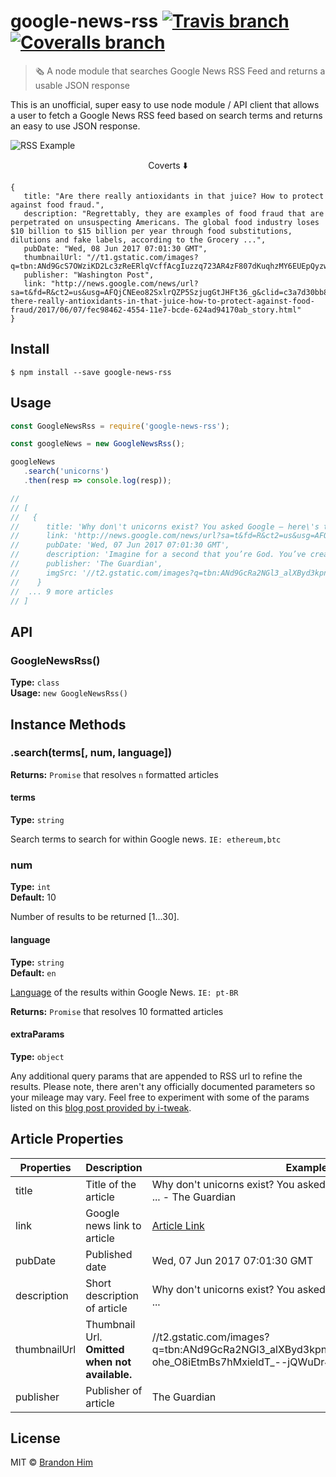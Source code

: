 # google-news-rss [![Travis branch](https://img.shields.io/travis/brh55/google-news-rss/master.svg?style=flat-square)](https://travis-ci.org/brh55/google-news-rss) [![Coveralls branch](https://img.shields.io/coveralls/brh55/google-news-rss/master.svg?style=flat-square)](https://coveralls.io/github/brh55/google-news-rss)

> 🗞 A node module that searches Google News RSS Feed and returns a usable JSON response

This is an unofficial, super easy to use node module / API client that allows a user to fetch a Google News RSS feed based on search terms and returns an easy to use JSON response.


![RSS Example](https://user-images.githubusercontent.com/6020066/26994437-4399c680-4d2d-11e7-824b-6082aee7c2c8.png)

<p align="center">Coverts ⬇️</p>

```
{
   title: "Are there really antioxidants in that juice? How to protect against food fraud.",
   description: "Regrettably, they are examples of food fraud that are perpetrated on unsuspecting Americans. The global food industry loses $10 billion to $15 billion per year through food substitutions, dilutions and fake labels, according to the Grocery ...",
   pubDate: "Wed, 08 Jun 2017 07:01:30 GMT",
   thumbnailUrl: "//t1.gstatic.com/images?q=tbn:ANd9GcS7OWziKD2Lc3zReERlqVcffAcgIuzzq723AR4zF807dKuqhzMY6EUEpQyzwGzHXpE05gGtFHNC",
   publisher: "Washington Post",
   link: "http://news.google.com/news/url?sa=t&fd=R&ct2=us&usg=AFQjCNEeo82SxlrQZP5SzjugGtJHFt36_g&clid=c3a7d30bb8a4878e06b80cf16b898331&ei=rCJqWYjEINKMzgKc_YDgCQ&url=https://www.washingtonpost.com/lifestyle/wellness/are-there-really-antioxidants-in-that-juice-how-to-protect-against-food-fraud/2017/06/07/fec98462-4554-11e7-bcde-624ad94170ab_story.html"
}
```


## Install

```
$ npm install --save google-news-rss
```

## Usage

```js
const GoogleNewsRss = require('google-news-rss');

const googleNews = new GoogleNewsRss();

googleNews
   .search('unicorns')
   .then(resp => console.log(resp));

//
// [
//   {
//      title: 'Why don\'t unicorns exist? You asked Google – here\'s the answer ...',
//      link: 'http://news.google.com/news/url?sa=t&fd=R&ct2=us&usg=AFQjCNGNR4Qg8LGbjszT1yt2s2lMXvvufQ&clid=c3a7d30bb8a4878e06b80cf16b898331&cid=52779522121279&ei=VQU7WYjiFoLEhQHIs4HQCQ&url=https://www.theguardian.com/commentisfree/2017/jun/07/why-dont-unicorns-exist-google',
//      pubDate: 'Wed, 07 Jun 2017 07:01:30 GMT',
//      description: 'Imagine for a second that you’re God. You’ve created the universe in six days (seven under EU working time directives). You’ve created millions of creatures of unimaginable grace, oddness and beauty',
//      publisher: 'The Guardian',
//      imgSrc: '//t2.gstatic.com/images?q=tbn:ANd9GcRa2NGl3_alXByd3kpnDDImMJFGeskk4Mf_AWZc-ohe_O8iEtmBs7hMxieldT_--jQWuDr4gQc'
//    }
//  ... 9 more articles
// ]
```


## API

### GoogleNewsRss()
**Type:** `class`<br>
**Usage:** `new GoogleNewsRss()`

## Instance Methods
### .search(terms[, num, language])
**Returns:** `Promise` that resolves `n` formatted articles

#### terms
**Type:** `string`<br>

Search terms to search for within Google news. `IE: ethereum,btc`

### num
**Type:** `int`<br>
**Default:** 10

Number of results to be returned [1...30].

#### language
**Type:** `string`<br>
**Default:** `en`

[Language](https://sites.google.com/site/tomihasa/google-language-codes#interfacelanguage) of the results within Google News. `IE: pt-BR`

**Returns:** `Promise` that resolves 10 formatted articles

#### extraParams
**Type:** `object`<br>

Any additional query params that are appended to RSS url to refine the results. Please note, there aren't any officially documented parameters so your mileage may vary. Feel free to experiment with some of the params listed on this [blog post provided by i-tweak](http://i-tweak.blogspot.com/2013/10/google-news-search-parameters-missing.html).

## Article Properties
| Properties   | Description                                    | Example                                                                                                                                                                                                                                                                             |
|--------------|------------------------------------------------|-------------------------------------------------------------------------------------------------------------------------------------------------------------------------------------------------------------------------------------------------------------------------------------|
| title        | Title of the article                           | Why don't unicorns exist? You asked Google – here's the answer ... - The Guardian                                                                                                                                                                                                   |
| link         | Google news link to article                    | [Article Link](http://news.google.com/news/url?sa=t&fd=R&ct2=us&usg=AFQjCNGNR4Qg8LGbjszT1yt2s2lMXvvufQ&clid=c3a7d30bb8a4878e06b80cf16b898331&cid=52779522121279&ei=VQU7WYjiFoLEhQHIs4HQCQ&url=https://www.theguardian.com/commentisfree/2017/jun/07/why-dont-unicorns-exist-google) |
| pubDate      | Published date                                 | Wed, 07 Jun 2017 07:01:30 GMT                                                                                                                                                                                                                                                       |
| description  | Short description of article                   | Why don't unicorns exist? You asked Google - here's the answer ...                                                                                                                                                                                                                  |
| thumbnailUrl | Thumbnail Url. **Omitted when not available.** | //t2.gstatic.com/images?q=tbn:ANd9GcRa2NGl3_alXByd3kpnDDImMJFGeskk4Mf_AWZc-ohe_O8iEtmBs7hMxieldT_--jQWuDr4gQc                                                                                                                                                                       |
| publisher    | Publisher of article                           | The Guardian                                                                                                                                                                                                                                                                        |                                                                                                                                                        |

## License

MIT © [Brandon Him](https://github.com/brh55/google-news-client)
